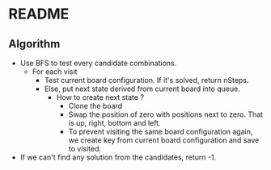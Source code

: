 # README

## Algorithm

- Use BFS to test every candidate combinations.
  - For each visit
    - Test current board configuration. If it's solved, return nSteps.
    - Else, put next state derived from current board into queue.
      - How to create next state ?
        - Clone the board
        - Swap the position of zero with positions next to zero. That is up, right, bottom and left.
        - To prevent visiting the same board configuration again, we create key from current board configuration and save to visited.
- If we can't find any solution from the candidates, return -1.
